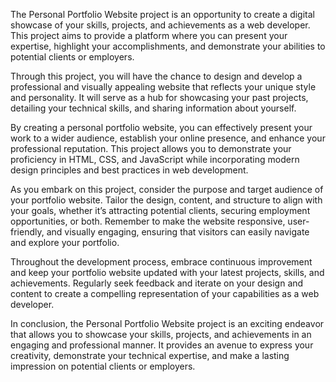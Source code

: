 The Personal Portfolio Website project is an opportunity to create a digital showcase of your skills, projects, and achievements as a web developer. This project aims to provide a platform where you can present your expertise, highlight your accomplishments, and demonstrate your abilities to potential clients or employers.

Through this project, you will have the chance to design and develop a professional and visually appealing website that reflects your unique style and personality. It will serve as a hub for showcasing your past projects, detailing your technical skills, and sharing information about yourself.

By creating a personal portfolio website, you can effectively present your work to a wider audience, establish your online presence, and enhance your professional reputation. This project allows you to demonstrate your proficiency in HTML, CSS, and JavaScript while incorporating modern design principles and best practices in web development.

As you embark on this project, consider the purpose and target audience of your portfolio website. Tailor the design, content, and structure to align with your goals, whether it’s attracting potential clients, securing employment opportunities, or both. Remember to make the website responsive, user-friendly, and visually engaging, ensuring that visitors can easily navigate and explore your portfolio.

Throughout the development process, embrace continuous improvement and keep your portfolio website updated with your latest projects, skills, and achievements. Regularly seek feedback and iterate on your design and content to create a compelling representation of your capabilities as a web developer.

In conclusion, the Personal Portfolio Website project is an exciting endeavor that allows you to showcase your skills, projects, and achievements in an engaging and professional manner. It provides an avenue to express your creativity, demonstrate your technical expertise, and make a lasting impression on potential clients or employers.
